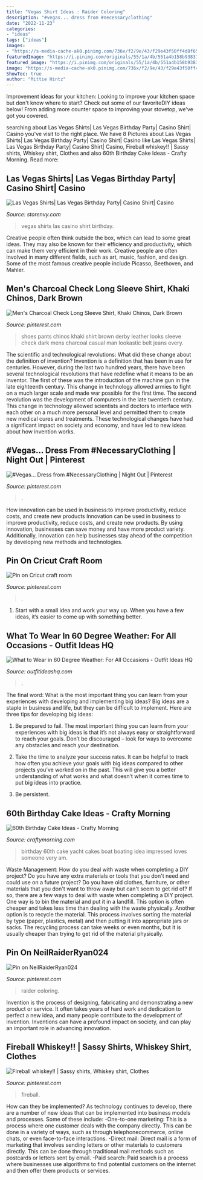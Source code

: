 ```yaml
---
title: "Vegas Shirt Ideas : Raider Coloring"
description: "#vegas... dress from #necessaryclothing"
date: "2022-11-23"
categories:
- "ideas"
tags: ["ideas"]
images:
- "https://s-media-cache-ak0.pinimg.com/736x/f2/9e/43/f29e43f50ff4d8f651bef0e7f73cab8c.jpg"
featuredImage: "https://i.pinimg.com/originals/55/1a/4b/551a4b158b9383762e4d12fa9b124bc3.jpg"
featured_image: "https://i.pinimg.com/originals/55/1a/4b/551a4b158b9383762e4d12fa9b124bc3.jpg"
image: "https://s-media-cache-ak0.pinimg.com/736x/f2/9e/43/f29e43f50ff4d8f651bef0e7f73cab8c.jpg"
ShowToc: true
author: "Mittie Hintz"
---
```



Improvement ideas for your kitchen:
Looking to improve your kitchen space but don't know where to start? Check out some of our favoriteDIY ideas below! From adding more counter space to improving your stovetop, we've got you covered.

	

		
searching about Las Vegas Shirts| Las Vegas Birthday Party| Casino Shirt| Casino you've visit to the right place. We have 8 Pictures about Las Vegas Shirts| Las Vegas Birthday Party| Casino Shirt| Casino like Las Vegas Shirts| Las Vegas Birthday Party| Casino Shirt| Casino, Fireball whiskey!! | Sassy shirts, Whiskey shirt, Clothes and also 60th Birthday Cake Ideas - Crafty Morning. Read more:
		
    
## Las Vegas Shirts| Las Vegas Birthday Party| Casino Shirt| Casino

<img loading=lazy src="http://d3u67r7pp2lrq5.cloudfront.net/product_photos/80576638/file_002a7969b3_large.png" onerror="this.onerror=null;this.src='https://tse3.mm.bing.net/th?id=OIP.IBL38_CyvR1A5qZi0q8tlQHaIF&amp;pid=15.1';" alt="Las Vegas Shirts| Las Vegas Birthday Party| Casino Shirt| Casino">

_Source: storenvy.com_

>vegas shirts las casino shirt birthday. 

	

Creative people often think outside the box, which can lead to some great ideas. They may also be known for their efficiency and productivity, which can make them very efficient in their work. Creative people are often involved in many different fields, such as art, music, fashion, and design. Some of the most famous creative people include Picasso, Beethoven, and Mahler.

    
## Men&#039;s Charcoal Check Long Sleeve Shirt, Khaki Chinos, Dark Brown

<img loading=lazy src="https://i.pinimg.com/736x/9a/51/bb/9a51bba87a136792403866cd935bf844--men-in-jeans-khaki-pants.jpg" onerror="this.onerror=null;this.src='https://tse3.mm.bing.net/th?id=OIP.qIZVU2Mb_1umgQ1r7MCUIAHaKd&amp;pid=15.1';" alt="Men&#039;s Charcoal Check Long Sleeve Shirt, Khaki Chinos, Dark Brown">

_Source: pinterest.com_

>shoes pants chinos khaki shirt brown derby leather looks sleeve check dark mens charcoal casual man lookastic belt jeans every. 

	

The scientific and technological revolutions: What did these change about the definition of invention?
Invention is a definition that has been in use for centuries. However, during the last two hundred years, there have been several technological revolutions that have redefine what it means to be an inventor. The first of these was the introduction of the machine gun in the late eighteenth century. This change in technology allowed armies to fight on a much larger scale and made war possible for the first time. The second revolution was the development of computers in the late twentieth century. This change in technology allowed scientists and doctors to interface with each other on a much more personal level and permitted them to create new medical cures and treatments. These technological changes have had a significant impact on society and economy, and have led to new ideas about how invention works.

    
## #Vegas... Dress From #NecessaryClothing | Night Out | Pinterest

<img loading=lazy src="https://s-media-cache-ak0.pinimg.com/736x/f2/9e/43/f29e43f50ff4d8f651bef0e7f73cab8c.jpg" onerror="this.onerror=null;this.src='https://tse4.mm.bing.net/th?id=OIP.Pft_ooSPoEsiL6tRBm2SQQHaJ3&amp;pid=15.1';" alt="#Vegas... Dress from #NecessaryClothing | Night Out | Pinterest">

_Source: pinterest.com_

>. 

	

How innovation can be used in business:to improve productivity, reduce costs, and create new products
Innovation can be used in business to improve productivity, reduce costs, and create new products. By using innovation, businesses can save money and have more product variety. Additionally, innovation can help businesses stay ahead of the competition by developing new methods and technologies.

    
## Pin On Cricut Craft Room

<img loading=lazy src="https://i.pinimg.com/736x/6d/73/1c/6d731cab6ae0ed39ccfef512e09e3689.jpg" onerror="this.onerror=null;this.src='https://tse3.mm.bing.net/th?id=OIP.17GXnGty3SgNiEKzWbxTOgHaFk&amp;pid=15.1';" alt="Pin on Cricut craft room">

_Source: pinterest.com_

>. 

	

1. Start with a small idea and work your way up. When you have a few ideas, it’s easier to come up with something better.

    
## What To Wear In 60 Degree Weather: For All Occasions - Outfit Ideas HQ

<img loading=lazy src="https://outfitideashq.com/wp-content/uploads/2017/03/60_degree_in_vegas.jpg" onerror="this.onerror=null;this.src='https://tse3.mm.bing.net/th?id=OIP.kaXPLpS7g7bWgW_E_s_0TAHaO0&amp;pid=15.1';" alt="What to Wear in 60 Degree Weather: For All Occasions - Outfit Ideas HQ">

_Source: outfitideashq.com_

>. 

	

The final word: What is the most important thing you can learn from your experiences with developing and implementing big ideas?
Big ideas are a staple in business and life, but they can be difficult to implement. Here are three tips for developing big ideas:
1. Be prepared to fail. The most important thing you can learn from your experiences with big ideas is that it’s not always easy or straightforward to reach your goals. Don’t be discouraged – look for ways to overcome any obstacles and reach your destination.

2. Take the time to analyze your success rates. It can be helpful to track how often you achieve your goals with big ideas compared to other projects you’ve worked on in the past. This will give you a better understanding of what works and what doesn’t when it comes time to put big ideas into practice.

3. Be persistent.

    
## 60th Birthday Cake Ideas - Crafty Morning

<img loading=lazy src="http://1.bp.blogspot.com/-7ZMFzC2VIBk/Ut7TpVFL6WI/AAAAAAAARkA/CzHgo4M4lDk/s1600/boat-yacht-birthday-cake-60th.png" onerror="this.onerror=null;this.src='https://tse4.mm.bing.net/th?id=OIP.p8nMdnD597fSlNNnlxFScAHaF4&amp;pid=15.1';" alt="60th Birthday Cake Ideas - Crafty Morning">

_Source: craftymorning.com_

>birthday 60th cake yacht cakes boat boating idea impressed loves someone very am. 

	

Waste Management: How do you deal with waste when completing a DIY project?
Do you have any extra materials or tools that you don't need and could use on a future project? Do you have old clothes, furniture, or other materials that you don't want to throw away but can't seem to get rid of? If so, there are a few ways to deal with waste when completing a DIY project. 
One way is to bin the material and put it in a landfill. This option is often cheaper and takes less time than dealing with the waste physically. Another option is to recycle the material. This process involves sorting the material by type (paper, plastics, metal) and then putting it into appropriate jars or sacks. The recycling process can take weeks or even months, but it is usually cheaper than trying to get rid of the material physically.

    
## Pin On NeilRaiderRyan024

<img loading=lazy src="https://i.pinimg.com/736x/b1/7b/fc/b17bfcd80e205f97de4bce6308e27d2e.jpg" onerror="this.onerror=null;this.src='https://tse4.mm.bing.net/th?id=OIP.-1Cv_sOqAs_Bmtg2O5kqZQHaHa&amp;pid=15.1';" alt="Pin on NeilRaiderRyan024">

_Source: pinterest.com_

>raider coloring. 

	

Invention is the process of designing, fabricating and demonstrating a new product or service. It often takes years of hard work and dedication to perfect a new idea, and many people contribute to the development of invention. Inventions can have a profound impact on society, and can play an important role in advancing innovation.

    
## Fireball Whiskey!! | Sassy Shirts, Whiskey Shirt, Clothes

<img loading=lazy src="https://i.pinimg.com/originals/55/1a/4b/551a4b158b9383762e4d12fa9b124bc3.jpg" onerror="this.onerror=null;this.src='https://tse3.mm.bing.net/th?id=OIP.iw1MHBVxEFo3lObDcHdI7wHaJ4&amp;pid=15.1';" alt="Fireball whiskey!! | Sassy shirts, Whiskey shirt, Clothes">

_Source: pinterest.com_

>fireball. 

	

How can they be implemented?
As technology continues to develop, there are a number of new ideas that can be implemented into business models and processes. Some of these include: 
-One-to-one marketing: This is a process where one customer deals with the company directly. This can be done in a variety of ways, such as through telephonecommerce, online chats, or even face-to-face interactions. 
-Direct mail: Direct mail is a form of marketing that involves sending letters or other materials to customers directly. This can be done through traditional mail methods such as postcards or letters sent by email. 
-Paid search: Paid search is a process where businesses use algorithms to find potential customers on the internet and then offer them products or services.

